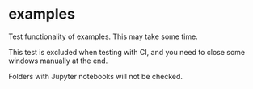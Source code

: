 # examples

Test functionality of examples. This may take some time.

This test is excluded when testing with CI, and you need to close some windows manually at the end.

Folders with Jupyter notebooks will not be checked.
